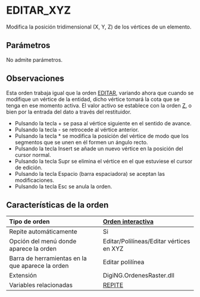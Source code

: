 # EDITAR\_XYZ

Modifica la posición tridimensional \(X, Y, Z\) de los vértices de un elemento.

## Parámetros

No admite parámetros.

## Observaciones

Esta orden trabaja igual que la orden [EDITAR](/digi3d-net/referencia/digi3d.net/ventana-de-dibujo/ordenes/e/EDITAR.html), variando ahora que cuando se modifique un vértice de la entidad, dicho vértice tomará la cota que se tenga en ese momento activa. El valor activo se establece con la orden [Z](/digi3d-net/referencia/digi3d.net/ventana-de-dibujo/ordenes/e/Z.html), o bien por la entrada del dato a través del restituidor.

* Pulsando la tecla + se pasa al vértice siguiente en el sentido de avance.
* Pulsando la tecla - se retrocede al vértice anterior.
* Pulsando la tecla \* se modifica la posición del vértice de modo que los segmentos que se unen en él formen un ángulo recto.
* Pulsando la tecla Insert se añade un nuevo vértice en la posición del cursor normal.
* Pulsando la tecla Supr se elimina el vértice en el que estuviese el cursor de edición.
* Pulsando la tecla Espacio \(barra espaciadora\) se aceptan las modificaciones.
* Pulsando la tecla Esc se anula la orden.

## Características de la orden

| Tipo de orden | [Orden interactiva](editar-xyz.md) |
| :--- | :--- |
| Repite automáticamente | Si |
| Opción del menú donde aparece la orden | Editar/Polilíneas/Editar vértices en XYZ |
| Barra de herramientas en la que aparece la orden | Editar polilínea |
| Extensión | DigiNG.OrdenesRaster.dll |
| Variables relacionadas | [REPITE](/digi3d-net/referencia/digi3d.net/ventana-de-dibujo/ordenes/e/REPITE.html) |

